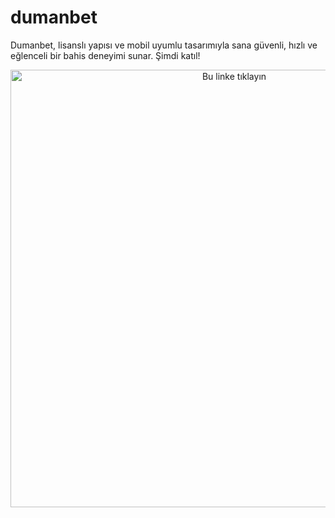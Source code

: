 # dumanbet
Dumanbet, lisanslı yapısı ve mobil uyumlu tasarımıyla sana güvenli, hızlı ve eğlenceli bir bahis deneyimi sunar. Şimdi katıl!

<p align="center">
  <a href="https://toplusitelergiris.ink/bonuslar/">
    <img src="https://i.ibb.co/5K7Ks6w/zzzz3.gif" alt="Bu linke tıklayın" width="700"/>
  </a>
</p>
